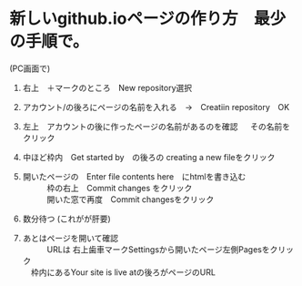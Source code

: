 # 新しいgithub.ioページの作り方　最少の手順で。
  (PC画面で)

1. 右上　＋マークのところ　New repository選択

2. アカウント/の後ろにページの名前を入れる　→　Creatiin repository　OK

3. 左上　アカウントの後に作ったページの名前があるのを確認  　
    その名前をクリック  
   
5. 中ほど枠内　Get started by　の後ろの creating a new fileをクリック 

6. 開いたページの　Enter file contents here　にhtmlを書き込む   
　　　枠の右上　Commit changes をクリック  
　　　開いた窓で再度　Commit changesをクリック   

7. 数分待つ (これがが肝要)

8. あとはページを開いて確認  
　　　URLは 右上歯車マークSettingsから開いたページ左側Pagesをクリック  
   　枠内にあるYour site is live atの後ろがページのURL  
